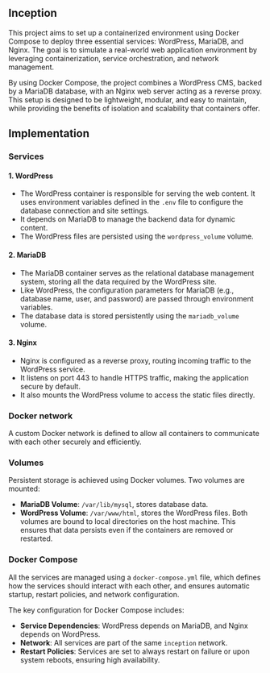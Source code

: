 ## Inception

This project aims to set up a containerized environment using Docker Compose to deploy three essential services: WordPress, MariaDB, and Nginx. The goal is to simulate a real-world web application environment by leveraging containerization, service orchestration, and network management.

By using Docker Compose, the project combines a WordPress CMS, backed by a MariaDB database, with an Nginx web server acting as a reverse proxy. This setup is designed to be lightweight, modular, and easy to maintain, while providing the benefits of isolation and scalability that containers offer.

## Implementation
### Services

#### 1. **WordPress**
   - The WordPress container is responsible for serving the web content. It uses environment variables defined in the `.env` file to configure the database connection and site settings.
   - It depends on MariaDB to manage the backend data for dynamic content.
   - The WordPress files are persisted using the `wordpress_volume` volume.

#### 2. **MariaDB**
   - The MariaDB container serves as the relational database management system, storing all the data required by the WordPress site.
   - Like WordPress, the configuration parameters for MariaDB (e.g., database name, user, and password) are passed through environment variables.
   - The database data is stored persistently using the `mariadb_volume` volume.

#### 3. **Nginx**
   - Nginx is configured as a reverse proxy, routing incoming traffic to the WordPress service.
   - It listens on port 443 to handle HTTPS traffic, making the application secure by default.
   - It also mounts the WordPress volume to access the static files directly.


### Docker network
A custom Docker network is defined to allow all containers to communicate with each other securely and efficiently.

### Volumes
Persistent storage is achieved using Docker volumes. Two volumes are mounted:
- **MariaDB Volume**: `/var/lib/mysql`, stores database data.
- **WordPress Volume**: `/var/www/html`, stores the WordPress files.
Both volumes are bound to local directories on the host machine. This ensures that data persists even if the containers are removed or restarted.

### Docker Compose

All the services are managed using a `docker-compose.yml` file, which defines how the services should interact with each other, and ensures automatic startup, restart policies, and network configuration. 

The key configuration for Docker Compose includes:
- **Service Dependencies**: WordPress depends on MariaDB, and Nginx depends on WordPress.
- **Network**: All services are part of the same `inception` network.
- **Restart Policies**: Services are set to always restart on failure or upon system reboots, ensuring high availability.
